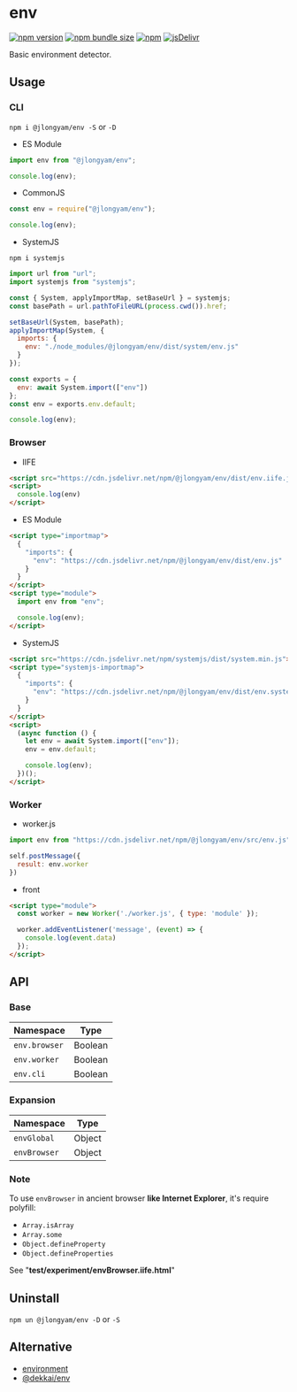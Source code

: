 # env

[![npm version](https://badge.fury.io/js/@jlongyam%2Fenv.svg?icon=si%3Anpm)](https://www.npmjs.com/package/@jlongyam/env)
[![npm bundle size](https://shields.fly.dev/bundlephobia/min/@jlongyam/env?logo=javascript)](https://bundlephobia.com/package/@jlongyam/env)
[![npm](https://shields.fly.dev/npm/dw/@jlongyam/env?logo=npm)](https://www.npmjs.com/package/@jlongyam/env)
[![jsDelivr](https://shields.fly.dev/jsdelivr/npm/hw/@jlongyam/env?color=orange&logo=jsdelivr&logoColor=white)](https://cdn.jsdelivr.net/npm/@jlongyam/env/)

Basic environment detector.

## Usage

### CLI

`npm i @jlongyam/env -S` or `-D`

- ES Module

```js
import env from "@jlongyam/env";

console.log(env);
```

- CommonJS

```js
const env = require("@jlongyam/env");

console.log(env);
```

- SystemJS

`npm i systemjs`

```js
import url from "url";
import systemjs from "systemjs";

const { System, applyImportMap, setBaseUrl } = systemjs;
const basePath = url.pathToFileURL(process.cwd()).href;

setBaseUrl(System, basePath);
applyImportMap(System, {
  imports: {
    env: "./node_modules/@jlongyam/env/dist/system/env.js"
  }
});

const exports = {
  env: await System.import(["env"])
};
const env = exports.env.default;

console.log(env);
```

### Browser

- IIFE

```html
<script src="https://cdn.jsdelivr.net/npm/@jlongyam/env/dist/env.iife.js"></script>
<script>
  console.log(env)
</script>
```

- ES Module

```html
<script type="importmap">
  {
    "imports": {
      "env": "https://cdn.jsdelivr.net/npm/@jlongyam/env/dist/env.js"
    }
  }
</script>
<script type="module">
  import env from "env";

  console.log(env);
</script>
```

- SystemJS

```html
<script src="https://cdn.jsdelivr.net/npm/systemjs/dist/system.min.js"></script>
<script type="systemjs-importmap">
  {
    "imports": {
      "env": "https://cdn.jsdelivr.net/npm/@jlongyam/env/dist/env.system.js"
    }
  }
</script>
<script>
  (async function () {
    let env = await System.import(["env"]);
    env = env.default;

    console.log(env);
  })();
</script>
```

### Worker

- worker.js

```js
import env from "https://cdn.jsdelivr.net/npm/@jlongyam/env/src/env.js";

self.postMessage({
  result: env.worker
})
```

- front

```html
<script type="module">
  const worker = new Worker('./worker.js', { type: 'module' });

  worker.addEventListener('message', (event) => {
    console.log(event.data)
  });
</script>
```

## API

### Base

| Namespace     | Type    |
| ------------- | ------- |
| `env.browser` | Boolean |
| `env.worker`  | Boolean |
| `env.cli`     | Boolean |

### Expansion

| Namespace     | Type    |
| ------------- | ------- |
| `envGlobal`   | Object  |
| `envBrowser`  | Object  |

### Note

To use `envBrowser` in ancient browser **like Internet Explorer**,
it's require polyfill:

- `Array.isArray`
- `Array.some`
- `Object.defineProperty`
- `Object.defineProperties`

See "**test/experiment/envBrowser.iife.html**"

## Uninstall

`npm un @jlongyam/env -D` or `-S`

## Alternative

- [environment](https://github.com/sindresorhus/environment)
- [@dekkai/env](https://github.com/dekkai-data/env)
